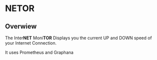 # NETOR

## Overwiew

The Inter**NET** Moni**TOR** Displays you the current UP and DOWN speed of your Internet Connection.

It uses Prometheus and Graphana
